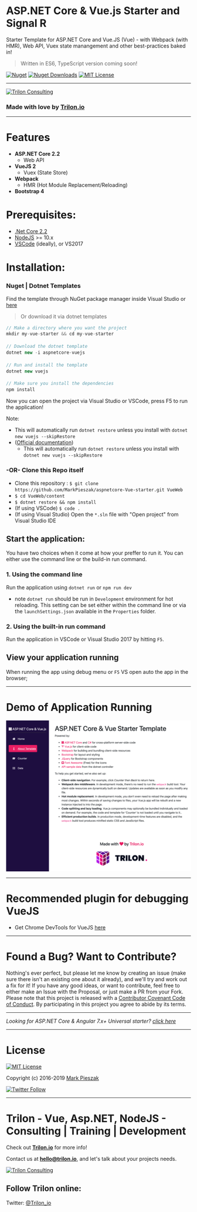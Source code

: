 # ASP.NET Core & Vue.js Starter and Signal R

Starter Template for ASP.NET Core and Vue.JS (Vue) - with Webpack (with HMR), Web API, Vuex state manangement and other best-practices baked in!

> Written in ES6, TypeScript version coming soon!

[![Nuget](https://img.shields.io/nuget/v/aspnetcore-vuejs.svg?style=for-the-badge&color=5b1096)](https://www.nuget.org/packages/aspnetcore-vuejs/)
[![Nuget Downloads](https://img.shields.io/nuget/dt/aspnetcore-vuejs.svg?label=Nuget%20Downloads&style=for-the-badge&color=b31ae7)](https://www.nuget.org/packages/aspnetcore-vuejs/)
[![MIT License](https://img.shields.io/badge/license-MIT-blue.svg?style=for-the-badge&color=e51384)](/LICENSE)

---

[![Trilon Consulting](https://trilon.io/trilon-logo-clear.png)](https://trilon.io)


### Made with love by [Trilon.io](https://trilon.io)

---

# Features

- **ASP.NET Core 2.2**
  - Web API
- **VueJS 2**
  - Vuex (State Store)
- **Webpack**
  - HMR (Hot Module Replacement/Reloading)
- **Bootstrap 4**

# Prerequisites:
 * [.Net Core 2.2](https://www.microsoft.com/net/download/windows)
 * [NodeJS](https://nodejs.org/) >= 10.x
 * [VSCode](https://code.visualstudio.com/) (ideally), or VS2017

# Installation:

### Nuget | Dotnet Templates

Find the template through NuGet package manager inside Visual Studio or [here](https://www.nuget.org/packages/aspnetcore-vuejs)

> Or download it via dotnet templates

```ts
// Make a directory where you want the project
mkdir my-vue-starter && cd my-vue-starter

// Download the dotnet template
dotnet new -i aspnetcore-vuejs

// Run and install the template
dotnet new vuejs

// Make sure you install the dependencies
npm install
```

Now you can open the project via Visual Studio or VSCode, press F5 to run the application!

Note:

* This will automatically run `dotnet restore` unless you install with `dotnet new vuejs --skipRestore`
* ([Official documentation](https://docs.microsoft.com/en-us/dotnet/core/tools/dotnet-new?tabs=netcore2x))
   * This will automatically run `dotnet restore` unless you install with `dotnet new vuejs --skipRestore`

### -OR- Clone this Repo itself

 * Clone this repository : `$ git clone https://github.com/MarkPieszak/aspnetcore-Vue-starter.git VueWeb`
 * `$ cd VueWeb/content`
 * `$ dotnet restore && npm install`
 * (If using VSCode) `$ code .`
 * (If using Visual Studio) Open the `*.sln` file with "Open project" from Visual Studio IDE


## Start the application:
You have two choices when it come at how your preffer to run it. You can either use the command line or the build-in run command.

### 1. Using the command line
Run the application using `dotnet run` or `npm run dev`
- note `dotnet run` should be run in `Development` environment for hot reloading. This setting can be set either within the command line or via the `launchSettings.json` available in the `Properties` folder.

### 2. Using the built-in run command
Run the application in VSCode or Visual Studio 2017 by hitting `F5`.

## View your application running
When running the app using debug menu or `F5` VS open auto the app in the browser;

----

# Demo of Application Running

![](./repo-example.png)

---

# Recommended plugin for debugging VueJS

- Get Chrome DevTools for VueJS [here](https://chrome.google.com/webstore/detail/vuejs-devtools/nhdogjmejiglipccpnnnanhbledajbpd)

---

# Found a Bug? Want to Contribute?

Nothing's ever perfect, but please let me know by creating an issue (make sure there isn't an existing one about it already), and we'll try and work out a fix for it! If you have any good ideas, or want to contribute, feel free to either make an Issue with the Proposal, or just make a PR from your Fork.
Please note that this project is released with a [Contributor Covenant Code of Conduct](CODE_OF_CONDUCT.md). By participating in this project you agree to abide by its terms.

---

_Looking for ASP.NET Core & Angular 7.x+ Universal starter? [click here](https://github.com/TrilonIO/aspnetcore-angular-universal)_

----

# License

[![MIT License](https://img.shields.io/badge/license-MIT-blue.svg?style=for-the-badge&color=e51384)](/LICENSE)

Copyright (c) 2016-2019 [Mark Pieszak](https://github.com/MarkPieszak)

[![Twitter Follow](https://img.shields.io/twitter/follow/MarkPieszak.svg?style=social)](https://twitter.com/MarkPieszak)

----

# Trilon - Vue, Asp.NET, NodeJS - Consulting | Training | Development

Check out **[Trilon.io](https://Trilon.io)** for more info!

Contact us at **hello@trilon.io**, and let's talk about your projects needs.

[![Trilon Consulting](https://trilon.io/trilon-logo-clear.png)](https://trilon.io)


## Follow Trilon online:

Twitter: [@Trilon_io](http://twitter.com/Trilon_io)
